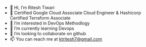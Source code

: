 - 👋 Hi, I’m Ritesh Tiwari
- 👀 Certified Google Cloud Associate Cloud Engineer & Hashicorp Certified Terraform Associate
- 👀 I’m interested in DevOps Methodlogy
- 🌱 I’m currently learning Devops
- 💞️ I’m looking to collaborate on github
- 📫 You can reach me at ktritesh7@gmail.com

<!---
ktritesh/ktritesh is a ✨ special ✨ repository because its `README.md` (this file) appears on your GitHub profile.
You can click the Preview link to take a look at your changes.
--->
